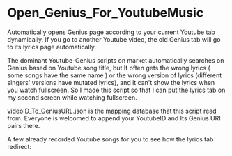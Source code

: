 # Open_Genius_For_YoutubeMusic
Automatically opens Genius page according to your current Youtube tab dynamically. If you go to another Youtube video, the old Genius tab will go to its lyrics page automatically.

The dominant Youtube-Genius scripts on market automatically searches on Genius based on Youtube song title, but It often gets the wrong lyrics ( some songs have the same name ) or the wrong version of lyrics (different singers' versions have mutated lyrics), and it can't show the lyrics when you watch fullscreen. So I made this script so that I can put the lyrics tab on my second screen while watching fullscreen.

videoID_To_GeniusURL.json is the mapping database that this script read from. Everyone is welcomed to append your YoutubeID and Its Genius URI pairs there.

A few already recorded Youtube songs for you to see how the lyrics tab redirect:

